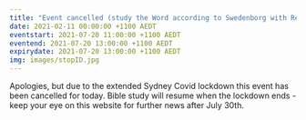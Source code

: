 ```yaml
---
title: "Event cancelled (study the Word according to Swedenborg with Rev Howard Thompson)"
date: 2021-02-11 00:00:00 +1100 AEDT
eventstart: 2021-07-20 11:00:00 +1100 AEDT
eventend: 2021-07-20 13:00:00 +1100 AEDT
expirydate: 2021-07-20 13:00:00 +1100 AEDT
img: images/stopID.jpg
---
```


Apologies, but due to the extended Sydney Covid lockdown this event has been cancelled for today.
Bible study will resume when the lockdown ends - keep your eye on this website for further news after July 30th.